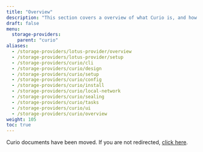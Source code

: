 ```yaml
---
title: "Overview"
description: "This section covers a overview of what Curio is, and how it relates to the Lotus-Miner"
draft: false
menu:
  storage-providers:
    parent: "curio"
aliases:
  - /storage-providers/lotus-provider/overview
  - /storage-providers/lotus-provider/setup
  - /storage-providers/curio/cli
  - /storage-providers/curio/design
  - /storage-providers/curio/setup
  - /storage-providers/curio/config
  - /storage-providers/curio/install
  - /storage-providers/curio/local-network
  - /storage-providers/curio/sealing
  - /storage-providers/curio/tasks
  - /storage-providers/curio/ui
  - /storage-providers/curio/overview
weight: 105
toc: true
---
```


<p>Curio documents have been moved. If you are not redirected, <a href="https://docs.curiostorage.org">click here</a>.</p>

<script type="text/javascript">
    window.location.href = "https://docs.curiostorage.org";
</script>
